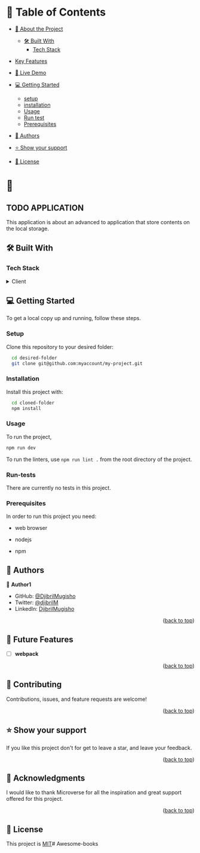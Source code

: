 
# 📗 Table of Contents

- [📖 About the Project](#about-project)
  - [🛠 Built With](#built-with)
    - [Tech Stack](#tech-stack)
- [Key Features](#key-features)
- [🚀 Live Demo](#live-demo)

- [💻 Getting Started](#getting-started)

  - [setup](#usage)
  - [installation](#installation)
  - [Usage](#usage)
  - [Run test](#run-tests)
  - [Prerequisites](#prerequisites)

- [👥 Authors](#authors)

- [⭐️ Show your support](#support)

- [📝 License](#license)

<!-- PROJECT DESCRIPTION -->

# 📖  
## TODO APPLICATION
  <a name="about-project"></a>
This application is about an advanced to application that store contents on the local storage. 


## 🛠 Built With <a name="built-with"></a>

### Tech Stack <a name="tech-stack"></a>

<details>
  <summary>Client</summary>
  <ul>
    <li><a href="https://developer.mozilla.org/en-US/docs/Web/HTML">HTML</a></li>
    <li><a href="https://developer.mozilla.org/en-US/docs/Web/CSS">CSS</a></li>
<li><a href="https://webpack.js.org/">Weback</a></li>
  </ul>
</details>

<!-- GETTING STARTED -->

## 💻 Getting Started <a name="getting-started"></a>

To get a local copy up and running, follow these steps.




### Setup

Clone this repository to your desired folder:

```sh
  cd desired-folder
  git clone git@github.com:myaccount/my-project.git
```

### Installation

Install this project with:

```sh
  cd cloned-folder
  npm install
```

### Usage

To run the project, 
```js
npm run dev
```

To run the linters, use `npm run lint .` from the root directory of the project.

### Run-tests

There are currently no tests in this project.


### Prerequisites

In order to run this project you need: 
- web browser

- nodejs 

- npm


## 👥 Authors <a name="authors"></a>

👤 **Author1**

- GitHub: [@DjibrilMugisho](https://github.com/DjibrilM?tab=overview&from=2023-04-01&to=2023-04-26)
- Twitter: [@djibrilM](https://twitter.com/DjibrilMugisho)
- LinkedIn: [DjibrilMugisho](https://www.linkedin.com/in/djibril-mugisho-509042241/)



<p align="right">(<a href="#readme-top">back to top</a>)</p>


## 🔭 Future Features <a name="future-features"></a>

- [ ] **webpack**

<p align="right">(<a href="#readme-top">back to top</a>)</p>


## 🤝 Contributing <a name="contributing"></a>
Contributions, issues, and feature requests are welcome!


<p align="right">(<a href="#readme-top">back to top</a>)</p>


## ⭐️ Show your support <a name="support"></a>

If you like this project don't for get to leave a star, and leave your feedback.

<p align="right">(<a href="#readme-top">back to top</a>)</p>



## 🙏 Acknowledgments <a name="acknowledgements"></a>

I would like to thank Microverse for all the inspiration and great support offered for this project.

<p align="right">(<a href="#readme-top">back to top</a>)</p>


## 📝 License <a name="license"></a>

This project is [MIT](https://github.com/olanikegloria/mobile-first/blob/main/LICENSE)# Awesome-books
